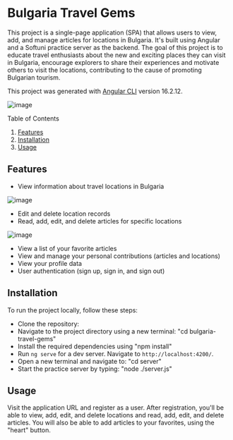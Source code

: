 # Bulgaria Travel Gems
This project is a single-page application (SPA) that allows users to view, add, and manage articles for locations in Bulgaria. It's built using Angular and a Softuni practice server as the backend. The goal of this project is to educate travel enthusiasts about the new and exciting places they can visit in Bulgaria, encourage explorers to share their experiences and motivate others to visit the locations, contributing to the cause of promoting Bulgarian tourism. 

This project was generated with [Angular CLI](https://github.com/angular/angular-cli) version 16.2.12.

![image](https://github.com/VeselinaSidova/Bulgaria-Travel-Gems/assets/83277433/5edf5d11-a7da-46c7-8064-5fbf068e3eb6)

Table of Contents

   1. [Features](#features)
   2. [Installation](#installation)
   3. [Usage](#usage)

## Features
* View information about travel locations in Bulgaria
  
 ![image](https://github.com/VeselinaSidova/Bulgaria-Travel-Gems/assets/83277433/78424937-061b-4650-b27e-7fb72d0aacb2)

* Edit and delete location records
* Read, add, edit, and delete articles for specific locations
  
 ![image](https://github.com/VeselinaSidova/Bulgaria-Travel-Gems/assets/83277433/b7a43590-8cdd-49d8-981e-1dcfd83e3589)

* View a list of your favorite articles
* View and manage your personal contributions (articles and locations)
* View your profile data
* User authentication (sign up, sign in, and sign out)

## Installation
To run the project locally, follow these steps:

- Clone the repository:
- Navigate to the project directory using a new terminal: "cd bulgaria-travel-gems"
- Install the required dependencies using "npm install"
- Run `ng serve` for a dev server. Navigate to `http://localhost:4200/`. 
- Open a new terminal and navigate to: "cd server"
- Start the practice server by typing: "node ./server.js"


## Usage
Visit the application URL and register as a user. After registration, you'll be able to view, add, edit, and delete locations and read, add, edit, and delete articles. You will also be able to add articles to your favorites, using the "heart" button.
